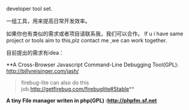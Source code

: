 developer tool set.

一组工具，用来提高日常开发效率。

如果你也有类似的需求或者项目请联系我，我们可以合作。
If u i have same project or tools aim to this,plz contact me ,we can work together.

目前提出的需求有idea：

**A Cross-Browser Javascript Command-Line Debugging Tool(GPL): http://billyreisinger.com/jash/
> firebug-lite can also do this job.http://getfirebug.com/firebuglite#Stable**

**A tiny  File manager writen in php(GPL) :http://phpfm.sf.net**

